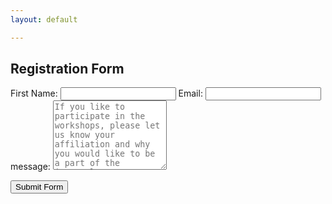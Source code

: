 ```yaml
---
layout: default

---
```

<!-- modify this form HTML and place wherever you want your form -->
<h2 class="text-center">Registration Form</h2>
<form id="register"
  action="https://formspree.io/mqkyqyry"
  method="POST" id="registration-form"
>
  <label>
    First Name:
    <input type="text" name="Fname">
  </label>
    <label>
    Email:
    <input type="text" name="Fname">
  </label>
  
  <label>
    message:
    <textarea name="message" placeholder="If you like to participate in the workshops, please let us know your affiliation and why you would like to be a part of the internal discussions... " rows="7"></textarea>
  </label>

</form>
  <button type="submit">Submit Form</button>